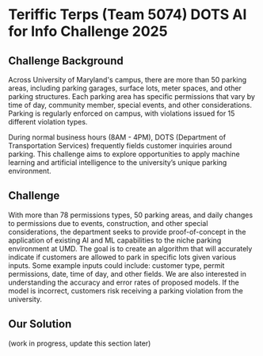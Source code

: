 # Teriffic Terps (Team 5074) DOTS AI for Info Challenge 2025

## Challenge Background 
Across University of Maryland's campus, there are more than 50 parking areas, including parking garages, surface lots, meter spaces, and other parking structures. Each parking area has specific permissions that vary by time of day, community member, special events, and other considerations. Parking is regularly enforced on campus, with violations issued for 15 different violation types. 

During normal business hours (8AM - 4PM), DOTS (Department of Transportation Services) frequently fields customer inquiries around parking. This challenge aims to explore opportunities to apply machine learning and artificial intelligence to the university’s unique parking environment. 

## Challenge
With more than 78 permissions types, 50 parking areas, and daily changes to permissions due to events, construction, and other special considerations, the department seeks to provide proof-of-concept in the application of existing AI and ML capabilities to the niche parking environment at UMD. The goal is to create an algorithm that will accurately indicate if customers are allowed to park in specific lots given various inputs. Some example inputs could include: customer type, permit permissions, date, time of day, and other fields. We are also interested in understanding the accuracy and error rates of proposed models. If the model is incorrect, customers risk receiving a parking violation from the university.

## Our Solution
(work in progress, update this section later)
